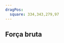 ```yaml
---
dragPos:
  square: 334,343,279,97
---
```


## Força bruta

<!-- <img border="rounded" class="w-full h-full" src="/images/força-bruta-1.svg" alt=""> -->

<Cadeia cadeia="TRES TIGRES TRISTES" />

<Cadeia v-drag="'square'" cadeia="TRISTE" />

<Counter />
